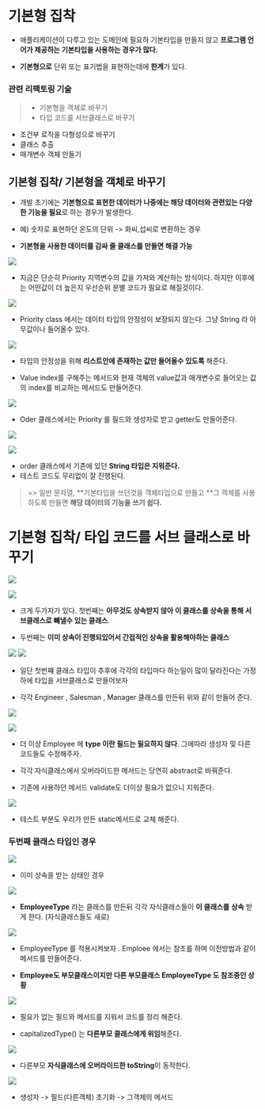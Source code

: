 # 기본형 집착

- 애플리케이션이 다루고 있는 도메인에 필요하 기본타입을 만들지 않고 **프로그램 언어가 제공하는 기본타입을 사용하는 경우가 많다.**

- **기본형으로** 단위 또는 표기법을 표현하는데에 **한계**가 있다.

### 관련 리팩토링 기술

> - 기본형을 객체로 바꾸기
> - 타입 코드를 서브클래스로 바꾸기
- 조건부 로직을 다형성으로 바꾸기
- 클래스 추출
- 매개변수 객체 만들기



## 기본형 집착/ 기본형을 객체로 바꾸기

- 개발 초기에는 **기본형으로 표현한 데이터가 나중에는 해당 데이터와 관련있는 다양한 기능을 필요**로 하는 경우가 발생한다.

- 예) 숫자로 표현하던 온도의 단위 -> 화씨,섭씨로 변환하는 경우

- **기본형을 사용한 데이터를 감싸 줄 클래스를 만들면 해결 가능**

![](https://velog.velcdn.com/images/wnsqud70/post/a3daf145-6c1e-4173-aaff-c5134d7cd801/image.png)

- 지금은 단순히 Priority 지역변수의 값을 가져와  계산하는 방식이다. 하지만 이후에는 어떤값이 더 높은지 우선순위 분별 코드가 필요로 해질것이다.

![](https://velog.velcdn.com/images/wnsqud70/post/9c4aa666-e63e-43f8-b123-461f2aec8815/image.png)

- Priority class 에서는 데이터 타입의 안정성이 보장되지 않는다. 그냥 String 라 아무값이나 들어올수 있다.

![](https://velog.velcdn.com/images/wnsqud70/post/cd6ab7fa-c52a-4087-952c-3516fee818b1/image.png)

- 타입의 안정성을 위해 **리스트안에 존재하는 값만 들어올수 있도록** 해준다.

- Value index를 구해주는 메서드와  현재 객체의 value값과 매개변수로 들어오는 값의 index를 비교하는 메서드도 만들어준다.

![](https://velog.velcdn.com/images/wnsqud70/post/47e538f7-4943-4fd3-b8e1-37436b25ee11/image.png)

- Oder 클래스에서는 Priority 를 필드와 생성자로 받고 getter도 만들어준다.  

![](https://velog.velcdn.com/images/wnsqud70/post/5787c5da-55f3-4139-b098-6df5046dc320/image.png)

![](https://velog.velcdn.com/images/wnsqud70/post/ef306017-53da-4e7a-8074-b21d67a57db1/image.png)

- order 클래스에서 기존에 있던 **String 타입은 지워준다.**
- 테스트 코드도 무리없이 잘 진행된다.


> => 일반 문자열, **기본타입을 쓰던것을 객체타입으로 만들고 **그 객체를 사용하도록 만들면 **해당 데이터의 기능을 쓰기 쉽다.**

# 기본형 집착/ 타입 코드를 서브 클래스로 바꾸기



![](https://velog.velcdn.com/images/wnsqud70/post/ddfe03a6-ad36-4a08-bd71-f0ab96e5bcd4/image.png)


![](https://velog.velcdn.com/images/wnsqud70/post/cb1ed8ca-6c46-4f1f-8f1f-b5e150c40415/image.png)


- 크게 두가지가 있다. 첫번째는 **아무것도 상속받지 않아 이 클래스를 상속을 통해 서브클래스로 뺴낼수 있는 클래스**.

- 두번째는 **이미 상속이 진행되있어서 간접적인 상속을 활용해야하는 클래스**

![](https://velog.velcdn.com/images/wnsqud70/post/fe12161c-913d-4c62-afc8-515e53f84d0e/image.png)
![](https://velog.velcdn.com/images/wnsqud70/post/5020f6dd-08fe-4dd1-bd71-489917948661/image.png)


- 일단 첫번쨰 클래스 타입이 추후에 각각의 타입마다 하는일이 많이 달라진다는 가정하에 타입을 서브클래스로 만들어보자

- 각각 Engineer , Salesman , Manager 클래스를 만든뒤 위와 같이 만들어 준다.


![](https://velog.velcdn.com/images/wnsqud70/post/0f0e46d6-3b3b-4828-833b-1678fe5212e1/image.png)

![](https://velog.velcdn.com/images/wnsqud70/post/33227006-c46d-4eb9-8386-110b984a68b1/image.png)

- 더 이상 Employee 에 **type 이란 필드는 필요하지 않다**. 그에따라 생성자 및 다른 코드들도 수정해주자.

- 각각 자식클래스에서 오버라이드한 메서드는 당연히 abstract로 바꿔준다.

- 기존에 사용하던 메서드 validate도 더이상 필요가 없으니 지워준다.

![](https://velog.velcdn.com/images/wnsqud70/post/448942ae-f18e-4a9e-8a0e-dbde05b0f8be/image.png)


- 테스트 부분도 우리가 만든 static메서드로 교체 해준다.

### 두번째 클래스 타입인 경우

![](https://velog.velcdn.com/images/wnsqud70/post/4e7f91bc-f442-4e20-becf-3322424ad157/image.png)

- 이미 상속을 받는 상태인 경우


![](https://velog.velcdn.com/images/wnsqud70/post/38893552-faa5-475c-9d37-c5301f57136f/image.png)

- **EmployeeType** 라는 클래스를 만든뒤 각각 자식클래스들이 **이 클래스를** **상속** 받게 한다. (자식클래스들도 새로)

![](https://velog.velcdn.com/images/wnsqud70/post/fd5f471b-0dc1-4152-85ae-f3bc9091f648/image.png)



- EmployeeType 를 적용시켜보자 . Emploee 에서는 참조를 하며 이전방법과 같이 메서드를 만들어준다.

- **Employee도 부모클래스이지만 다른 부모클래스 EmployeeType 도 참조중인 상황**


![](https://velog.velcdn.com/images/wnsqud70/post/4f34147b-6cf3-4b51-b147-fa3653426109/image.png)

- 필요가 없는 필드와 메서드를 지워서 코드를 정리 해준다.

- capitalizedType() 는 **다른부모 클래스에게 위임**해준다.

![](https://velog.velcdn.com/images/wnsqud70/post/912f2e2b-5274-4e79-a3ce-5066b8627a07/image.png)

- 다른부모 **자식클래스에 오버라이드한 toString**이 동작한다.

![](https://velog.velcdn.com/images/wnsqud70/post/94aa9fbc-86a3-4d8f-8d6a-a8785ed248c1/image.png)

- 생성자 -> 필드(다른객체) 초기화 -> 그객체의 메서드
